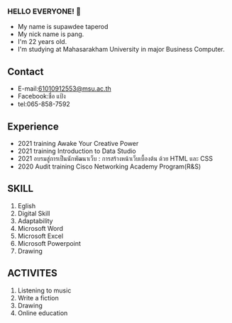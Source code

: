 ### HELLO EVERYONE! 👋
* My name is supawdee taperod
* My nick name is pang.
* I'm 22 years old.
* I'm studying at Mahasarakham University in major Business Computer.
 
## Contact
- E-mail:61010912553@msu.ac.th
- Facebook:ชื่อ แป้ง
- tel:065-858-7592

## Experience
- 2021 training Awake Your Creative Power
- 2021 training Introduction to Data Studio
- 2021 อบรมสู่การเป็นนักพัฒนาเว็บ : การสร้างหน้าเว็บเบื้องต้น ด้วย HTML และ CSS
- 2020 Audit training Cisco Networking Academy Program(R&S)

## SKILL
1. Eglish
2. Digital Skill
3. Adaptability
4. Microsoft Word
5. Microsoft Excel
6. Microsoft Powerpoint
7. Drawing

## ACTIVITES
1. Listening to music
2. Write a fiction
3. Drawing
4. Online education
